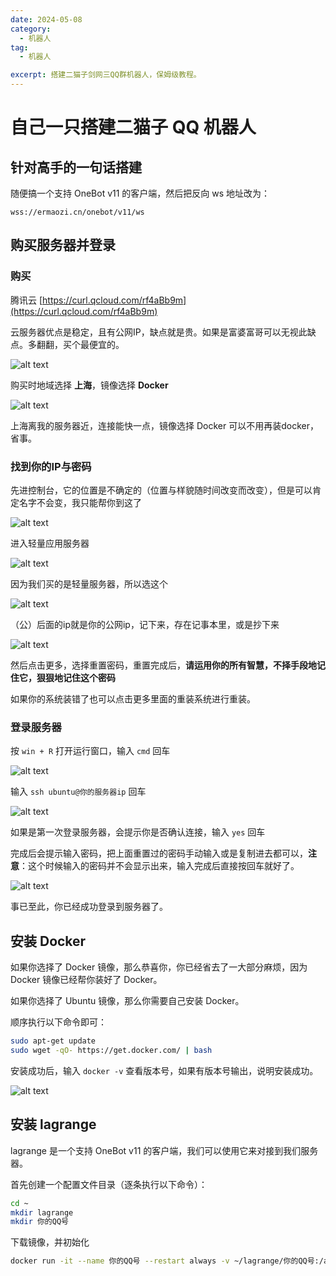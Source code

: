 ```yaml
---
date: 2024-05-08
category:
  - 机器人
tag:
  - 机器人

excerpt: 搭建二猫子剑网三QQ群机器人，保姆级教程。
---
```


# 自己一只搭建二猫子 QQ 机器人

## 针对高手的一句话搭建

随便搞一个支持 OneBot v11 的客户端，然后把反向 ws 地址改为：

`wss://ermaozi.cn/onebot/v11/ws`

## 购买服务器并登录

### 购买

腾讯云 [https://curl.qcloud.com/rf4aBb9m](https://curl.qcloud.com/rf4aBb9m)

云服务器优点是稳定，且有公网IP，缺点就是贵。如果是富婆富哥可以无视此缺点。多翻翻，买个最便宜的。

![alt text](images/ermaozi_bot/image.png)

购买时地域选择 **上海**，镜像选择 **Docker**

![alt text](images/ermaozi_bot/image-1.png)

上海离我的服务器近，连接能快一点，镜像选择 Docker 可以不用再装docker，省事。

### 找到你的IP与密码

先进控制台，它的位置是不确定的（位置与样貌随时间改变而改变），但是可以肯定名字不会变，我只能帮你到这了

![alt text](images/ermaozi_bot/image-2.png)

进入轻量应用服务器

![alt text](images/ermaozi_bot/image-3.png)

因为我们买的是轻量服务器，所以选这个

![alt text](images/ermaozi_bot/image-4.png)

（公）后面的ip就是你的公网ip，记下来，存在记事本里，或是抄下来

![alt text](images/ermaozi_bot/image-5.png)

然后点击更多，选择重置密码，重置完成后，**请运用你的所有智慧，不择手段地记住它，狠狠地记住这个密码**

如果你的系统装错了也可以点击更多里面的重装系统进行重装。

### 登录服务器

按 `win + R` 打开运行窗口，输入 `cmd` 回车

![alt text](images/ermaozi_bot/image-6.png)

输入 `ssh ubuntu@你的服务器ip` 回车

![alt text](images/ermaozi_bot/image-7.png)

如果是第一次登录服务器，会提示你是否确认连接，输入 `yes` 回车

完成后会提示输入密码，把上面重置过的密码手动输入或是复制进去都可以，**注意**：这个时候输入的密码并不会显示出来，输入完成后直接按回车就好了。

![alt text](images/ermaozi_bot/image-8.png)

事已至此，你已经成功登录到服务器了。

## 安装 Docker

如果你选择了 Docker 镜像，那么恭喜你，你已经省去了一大部分麻烦，因为 Docker 镜像已经帮你装好了 Docker。

如果你选择了 Ubuntu 镜像，那么你需要自己安装 Docker。

顺序执行以下命令即可：

```bash
sudo apt-get update
sudo wget -qO- https://get.docker.com/ | bash
```

安装成功后，输入 `docker -v` 查看版本号，如果有版本号输出，说明安装成功。

![alt text](images/ermaozi_bot/image-9.png)

## 安装 lagrange

lagrange 是一个支持 OneBot v11 的客户端，我们可以使用它来对接到我们服务器。

首先创建一个配置文件目录（逐条执行以下命令）：

```bash
cd ~
mkdir lagrange
mkdir 你的QQ号
```

下载镜像，并初始化

```bash
docker run -it --name 你的QQ号 --restart always -v ~/lagrange/你的QQ号:/app/data ghcr.io/konatadev/lagrange.onebot:edge
```
